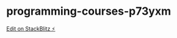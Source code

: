 # programming-courses-p73yxm

[Edit on StackBlitz ⚡️](https://stackblitz.com/edit/programming-courses-p73yxm)
